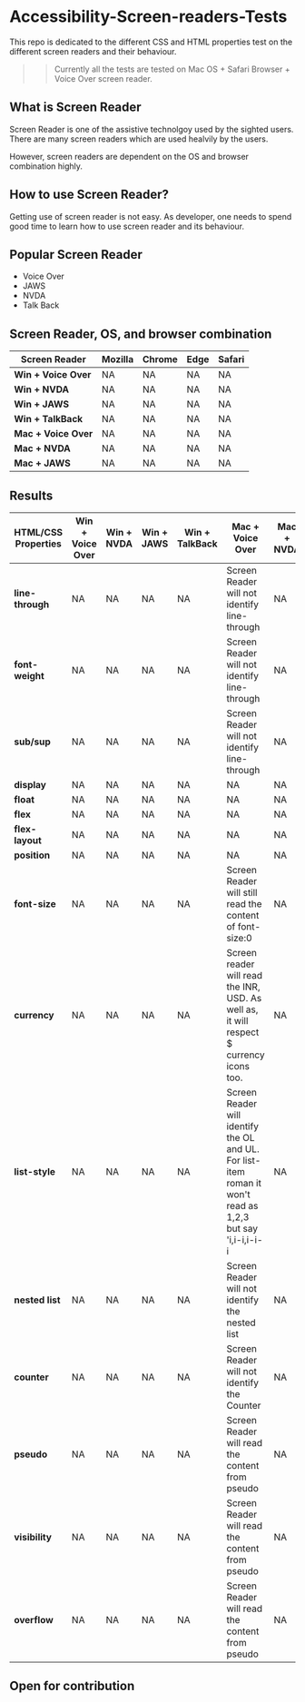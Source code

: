 # Accessibility-Screen-readers-Tests
This repo is dedicated to the different CSS and HTML properties test on the
different screen readers and their behaviour.

>> Currently all the tests are tested on Mac OS + Safari Browser + Voice Over screen reader.

## What is Screen Reader
Screen Reader is one of the assistive technolgoy used by the sighted users. There are many screen readers which are used healvily by the users. 

However, screen readers are dependent on the OS and browser combination highly.

## How to use Screen Reader?
Getting use of screen reader is not easy. As developer, one needs to spend good time to 
learn how to use screen reader and its behaviour.

## Popular Screen Reader

- Voice Over
- JAWS
- NVDA
- Talk Back

## Screen Reader, OS, and browser combination

  | Screen Reader | Mozilla | Chrome | Edge | Safari |
  | ------ | ------ | ------ | ------ | ------ | 
  | **Win + Voice Over** | NA | NA | NA | NA | NA |
  | **Win + NVDA** |  NA | NA | NA | NA | NA |
  | **Win + JAWS** | NA | NA | NA | NA | NA |
  | **Win + TalkBack** | NA | NA | NA | NA | NA |
  | **Mac + Voice Over** | NA | NA | NA | NA | YES |
  | **Mac + NVDA** |  NA | NA | NA | NA | NA |
  | **Mac + JAWS** | NA | NA | NA | NA | NA |

## Results
 | HTML/CSS Properties | Win + Voice Over | Win + NVDA | Win + JAWS | Win + TalkBack | Mac + Voice Over | Mac + NVDA |  Mac + JAWS |
 | ------ | ------ |  ------ | ------ | ------ | ------ | ------ | ------ |
 | **line-through** | NA | NA | NA | NA | Screen Reader will not identify line-through | NA | NA |
 | **font-weight** |  NA | NA | NA | NA | Screen Reader will not identify line-through | NA | NA |
 | **sub/sup** | NA | NA | NA | NA | Screen Reader will not identify line-through | NA | NA |
 | **display** | NA | NA | NA | NA | NA | NA | NA |
 | **float** | NA | NA | NA | NA | NA | NA | NA |
 | **flex** |  NA | NA | NA | NA | NA | NA | NA |
 | **flex-layout** |  NA | NA | NA | NA | NA | NA | NA |
 | **position** | NA | NA | NA | NA | NA | NA | NA |
 | **font-size** | NA | NA | NA | NA | Screen Reader will still read the content of font-size:0  | NA | NA |
 | **currency** | NA | NA | NA | NA | Screen reader will read the INR, USD. As well as, it will respect $ currency icons too. | NA | NA |
 | **list-style** | NA | NA | NA | NA | Screen Reader will identify the OL and UL. For list-item roman it won't read as 1,2,3 but say 'i,i-i,i-i-i  | NA | NA |
 | **nested list** | NA | NA | NA | NA | Screen Reader will not identify the nested list | NA | NA |
 | **counter** | NA | NA | NA | NA | Screen Reader will not identify the Counter | NA | NA |
 | **pseudo** | NA | NA | NA | NA | Screen Reader will read the content from pseudo | NA | NA |
 | **visibility** | NA | NA | NA | NA | Screen Reader will read the content from pseudo | NA | NA |
 | **overflow** | NA | NA | NA | NA | Screen Reader will read the content from pseudo | NA | NA | NA |


## Open for contribution